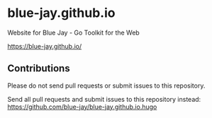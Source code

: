 # blue-jay.github.io

Website for Blue Jay - Go Toolkit for the Web

https://blue-jay.github.io/

## Contributions

Please do not send pull requests or submit issues to this repository.

Send all pull requests and submit issues to this repository instead:
https://github.com/blue-jay/blue-jay.github.io.hugo
